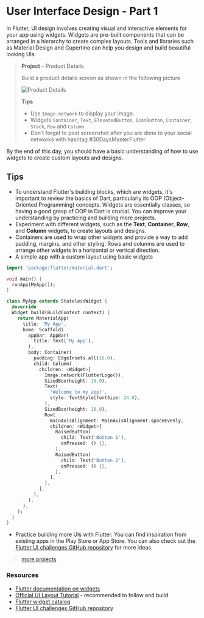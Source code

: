 # User Interface Design - Part 1

In Flutter, UI design involves creating visual and interactive elements for your app using widgets. Widgets are pre-built components that can be arranged in a hierarchy to create complex layouts. Tools and libraries such as Material Design and Cupertino can help you design and build beautiful looking UIs.

> 
> **Project** - Product Details
> 
> Build a product details screen as shown in the following picture
>
> ![Product Details](https://github.com/lohanidamodar/flutter_ui_challenges/raw/master/screenshots/ecommerce_detail2.png)
>
> **Tips**
> 
> - Use `Image.network` to display your image.
> - Widgets `Container`, `Text`, `ElevatedButton`, `IconButton`, `Container`, `Stack`, `Row` and `Column`
> - Don’t forget to post screenshot after you are done to your social networks with hashtag #30DaysMasterFlutter
> 

By the end of this day, you should have a basic understanding of how to use widgets to create custom layouts and designs.

## Tips

- To understand Flutter's building blocks, which are widgets, it's important to review the basics of Dart, particularly its OOP (Object-Oriented Programming) concepts. Widgets are essentially classes, so having a good grasp of OOP in Dart is crucial. You can improve your understanding by practicing and building more projects.
- Experiment with different widgets, such as the **Text**, **Container**, **Row**, and **Column** widgets, to create layouts and designs.
- Containers are used to wrap other widgets and provide a way to add padding, margins, and other styling. Rows and columns are used to arrange other widgets in a horizontal or vertical direction.
- A simple app with a custom layout using basic widgets

```dart
import 'package:flutter/material.dart';

void main() {
  runApp(MyApp());
}

class MyApp extends StatelessWidget {
  @override
  Widget build(BuildContext context) {
    return MaterialApp(
      title: 'My App',
      home: Scaffold(
        appBar: AppBar(
          title: Text('My App'),
        ),
        body: Container(
          padding: EdgeInsets.all(16.0),
          child: Column(
            children: <Widget>[
              Image.network(FlutterLogo()),
              SizedBox(height: 16.0),
              Text(
                'Welcome to my app!',
                style: TextStyle(fontSize: 24.0),
              ),
              SizedBox(height: 16.0),
              Row(
                mainAxisAlignment: MainAxisAlignment.spaceEvenly,
                children: <Widget>[
                  RaisedButton(
                    child: Text('Button 1'),
                    onPressed: () {},
                  ),
                  RaisedButton(
                    child: Text('Button 2'),
                    onPressed: () {},
                  ),
                ],
              ),
            ],
          ),
        ),
      ),
    );
  }
}
```

- Practice building more UIs with Flutter. You can find inspiration from existing apps in the Play Store or App Store. You can also check out the [Flutter UI challenges GitHub repository](https://github.com/lohanidamodar/flutter_ui_challenges) for more ideas.

> [more projects](https://masterflutter.appwriters.dev/ch05-flutter-basics/ls03-basic-layout)

### Resources

- [Flutter documentation on widgets](https://docs.flutter.dev/ui/widgets-intro)
- [Official UI Layout Tutorial](https://docs.flutter.dev/ui/layout/tutorial) - recommended to follow and build
- [Flutter widget catalog](https://flutter.dev/docs/development/ui/widgets/catalog)
- [Flutter UI challenges GitHub repository](https://github.com/lohanidamodar/flutter_ui_challenges)
